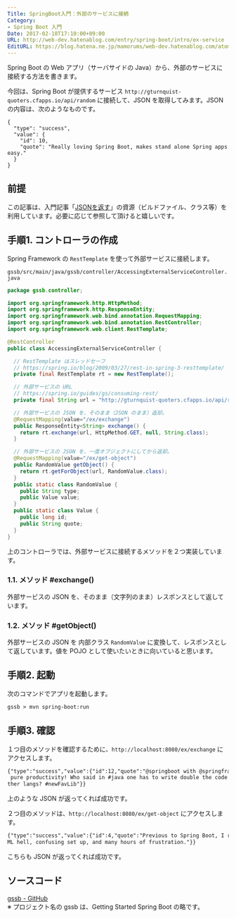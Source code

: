 ```yaml
---
Title: SpringBoot入門：外部のサービスに接続
Category:
- Spring Boot 入門
Date: 2017-02-18T17:10:00+09:00
URL: http://web-dev.hatenablog.com/entry/spring-boot/intro/ex-service
EditURL: https://blog.hatena.ne.jp/mamorums/web-dev.hatenablog.com/atom/entry/10328749687179106615
---
```


Spring Boot の Web アプリ（サーバサイドの Java）から、外部のサービスに接続する方法を書きます。

今回は、Spring Boot が提供するサービス `http://gturnquist-quoters.cfapps.io/api/random` に接続して、JSON を取得してみます。JSON の内容は、次のようなものです。

```
{
  "type": "success",
  "value": {
    "id": 10,
    "quote": "Really loving Spring Boot, makes stand alone Spring apps easy."
  }
}
```


## 前提
この記事は、入門記事「[JSONを返す](/entry/spring-boot/intro/response-json)」の資源（ビルドファイル、クラス等）を利用しています。必要に応じて参照して頂けると嬉しいです。


## 手順1. コントローラの作成
Spring Framework の `RestTemplate` を使って外部サービスに接続します。

`gssb/src/main/java/gssb/controller/AccessingExternalServiceController.java`

```java
package gssb.controller;

import org.springframework.http.HttpMethod;
import org.springframework.http.ResponseEntity;
import org.springframework.web.bind.annotation.RequestMapping;
import org.springframework.web.bind.annotation.RestController;
import org.springframework.web.client.RestTemplate;

@RestController
public class AccessingExternalServiceController {

  // RestTemplate はスレッドセーフ
  // https://spring.io/blog/2009/03/27/rest-in-spring-3-resttemplate/
  private final RestTemplate rt = new RestTemplate();

  // 外部サービスの URL 
  // https://spring.io/guides/gs/consuming-rest/
  private final String url = "http://gturnquist-quoters.cfapps.io/api/random";

  // 外部サービスの JSON を、そのまま（JSON のまま）返却。
  @RequestMapping(value="/ex/exchange")
  public ResponseEntity<String> exchange() {
    return rt.exchange(url, HttpMethod.GET, null, String.class);
  }

  // 外部サービスの JSON を、一度オブジェクトにしてから返却。
  @RequestMapping(value="/ex/get-object")
  public RandomValue getObject() {
    return rt.getForObject(url, RandomValue.class);
  }
  public static class RandomValue {
    public String type;
    public Value value;   
  }
  public static class Value {
    public long id;
    public String quote;
  }
}
```

上のコントローラでは、外部サービスに接続するメソッドを２つ実装しています。

### 1.1. メソッド #exchange()
外部サービスの JSON を、そのまま（文字列のまま）レスポンスとして返しています。

### 1.2. メソッド #getObject()
外部サービスの JSON を 内部クラス `RandomValue` に変換して、レスポンスとして返しています。値を POJO として使いたいときに向いていると思います。


## 手順2. 起動
次のコマンドでアプリを起動します。

```txt
gssb > mvn spring-boot:run
```

## 手順3. 確認
１つ目のメソッドを確認するために、`http://localhost:8080/ex/exchange` にアクセスします。

```txt
{"type":"success","value":{"id":12,"quote":"@springboot with @springframework is
 pure productivity! Who said in #java one has to write double the code than in o
ther langs? #newFavLib"}}
```
上のような JSON が返ってくれば成功です。

２つ目のメソッドは、`http://localhost:8080/ex/get-object` にアクセスします。

```txt
{"type":"success","value":{"id":4,"quote":"Previous to Spring Boot, I remember X
ML hell, confusing set up, and many hours of frustration."}}
```

こちらも JSON が返ってくれば成功です。


## ソースコード
[gssb - GitHub](https://github.com/mamorum/blog/tree/master/code/gssb)  
※ プロジェクト名の gssb は、Getting Started Spring Boot の略です。
